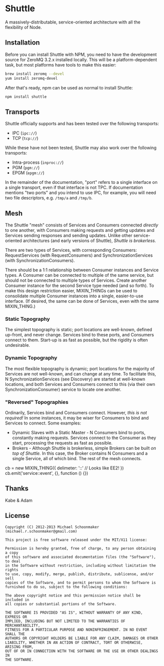 # Shuttle

A massively-distributable, service-oriented architecture with all the flexibility of Node.

## Installation

Before you can install Shuttle with NPM, you need to have the development source for ZeroMQ 3.2.x installed locally. This will be a platform-dependent task, but most platforms have tools to make this easier:

```bash
brew install zeromq --devel
yum install zeromq-devel
```

After that's ready, npm can be used as normal to install Shuttle:

```bash
npm install shuttle
```

## Transports

Shuttle officially supports and has been tested over the following transports:

 * IPC (`ipc://`)
 * TCP (`tcp://`)

While these have not been tested, Shuttle may also work over the following transports:

 * Intra-process (`inproc://`)
 * PGM (`pgm://`)
 * EPGM (`epgm://`)

In the remainder of the documentation, "port" refers to a single interface on a single transport, even if that interface is not TPC. If documentation mentions "two ports" and you intend to use IPC, for example, you will need two file descriptors, e.g. `/tmp/a` and `/tmp/b`.

## Mesh

The Shuttle "mesh" consists of Services and Consumers connected _directly_ to one another, with Consumers making requests and getting updates and Services sending responses and sending updates. Unlike other service-oriented architectures (and early versions of Shuttle), _Shuttle is brokerless._

There are two types of Services, with corresponding Consumers: RequestServices (with RequestConsumers) and SynchronizationServices (with SynchronizationConsumers).

There should be a 1:1 relationship between Consumer instances and Service types. A Consumer can be connected to multiple of the same service, but should not be connected to multiple types of Services. Create another Consumer instance for the second Service type needed (and so forth). To make this design restriction easier, MIXIN_THINGs can be used to consolidate multiple Consumer instances into a single, easier-to-use interface. (If desired, the same can be done of Services, even with the same MIXIN_THING.)

### Static Topography

The simplest topography is static; port locations are well-known, defined up-front, and never change. Services bind to these ports, and Consumers connect to them. Start-up is as fast as possible, but the rigidity is often undesirable.

### Dynamic Topography

The most flexible topography is dynamic; port locations for the majority of Services are not well-known, and can change at any time. To facilitate this, N SynchronizationServices (see Discovery) are started at well-known locations, and both Services and Consumers connect to this (via their own SynchronizationConsumer) service to locate one another.

### "Reversed" Topographies

Ordinarily, Services bind and Consumers connect. However, _this is not required!_ In some instances, it may be wiser for Consumers to bind and Services to connect. Some examples:

 * Dynamic Slaves with a Static Master - N Consumers bind to ports, constantly making requests. Services connect to the Consumer as they start, processing the requests as fast as possible.
 * Brokers - Although Shuttle is brokerless, simple Brokers can be built _on top of Shuttle._ In this case, the Broker contains N Consumers and a single Service, all of which bind. The rest of the mesh connects.



cb = new MIXIN_THING({
  delimeter: '::' // Looks like EE2!
})
cb.emit('service::event', {}, function () {})

## Thanks

Kabe & Adam

## License

```
Copyright (C) 2012-2013 Michael Schoonmaker (michael.r.schoonmaker@gmail.com)

This project is free software released under the MIT/X11 license:

Permission is hereby granted, free of charge, to any person obtaining a copy
of this software and associated documentation files (the "Software"), to deal
in the Software without restriction, including without limitation the rights
to use, copy, modify, merge, publish, distribute, sublicense, and/or sell
copies of the Software, and to permit persons to whom the Software is
furnished to do so, subject to the following conditions:

The above copyright notice and this permission notice shall be included in
all copies or substantial portions of the Software.

THE SOFTWARE IS PROVIDED "AS IS", WITHOUT WARRANTY OF ANY KIND, EXPRESS OR
IMPLIED, INCLUDING BUT NOT LIMITED TO THE WARRANTIES OF MERCHANTABILITY,
FITNESS FOR A PARTICULAR PURPOSE AND NONINFRINGEMENT. IN NO EVENT SHALL THE
AUTHORS OR COPYRIGHT HOLDERS BE LIABLE FOR ANY CLAIM, DAMAGES OR OTHER
LIABILITY, WHETHER IN AN ACTION OF CONTRACT, TORT OR OTHERWISE, ARISING FROM,
OUT OF OR IN CONNECTION WITH THE SOFTWARE OR THE USE OR OTHER DEALINGS IN
THE SOFTWARE.
```
